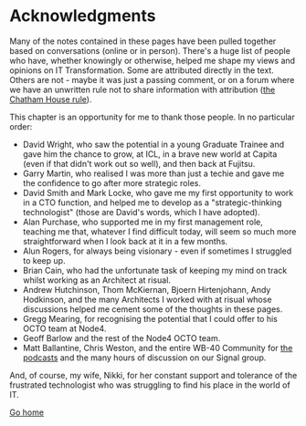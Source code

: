 # Acknowledgments
Many of the notes contained in these pages have been pulled together based on conversations (online or in person). There's a huge list of people who have, whether knowingly or otherwise, helped me shape my views and opinions on IT Transformation. Some are attributed directly in the text. Others are not - maybe it was just a passing comment, or on a forum where we have an unwritten rule not to share information with attribution ([the Chatham House rule][1]).

This chapter is an opportunity for me to thank those people. In no particular order:

- David Wright, who saw the potential in a young Graduate Trainee and gave him the chance to grow, at ICL, in a brave new world at Capita (even if that didn't work out so well), and then back at Fujitsu. 
- Garry Martin, who realised I was more than just a techie and gave me the confidence to go after more strategic roles.
- David Smith and Mark Locke, who gave me my first opportunity to work in a CTO function, and helped me to develop as a "strategic-thinking technologist" (those are David's words, which I have adopted).
- Alan Purchase, who supported me in my first management role, teaching me that, whatever I find difficult today, will seem so much more straightforward when I look back at it in a few months.
- Alun Rogers, for always being visionary - even if sometimes I struggled to keep up.
- Brian Cain, who had the unfortunate task of keeping my mind on track whilst working as an Architect at risual.
- Andrew Hutchinson, Thom McKiernan, Bjoern Hirtenjohann, Andy Hodkinson, and the many Architects I worked with at risual whose discussions helped me cement some of the thoughts in these pages.
- Gregg Mearing, for recognising the potential that I could offer to his OCTO team at Node4.
- Geoff Barlow and the rest of the Node4 OCTO team.
- Matt Ballantine, Chris Weston, and the entire WB-40 Community for [the podcasts][2] and the many hours of discussion on our Signal group.

And, of course, my wife, Nikki, for her constant support and tolerance of the frustrated technologist who was struggling to find his place in the world of IT. 

[1]: <https://www.chathamhouse.org/about-us/chatham-house-rule>
[2]: <https://wb40podcast.com/>

[Go home](README.md)
